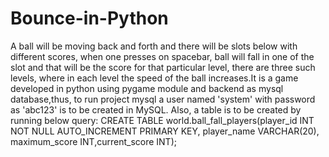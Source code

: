 # Bounce-in-Python
A ball will be moving back and forth and there will be slots below with different scores, when one presses on spacebar, ball will fall in one of the slot and that will be the score for that particular level, there are three such levels, where in each level the speed of the ball increases.It is a game developed in python using pygame module and backend as mysql database,thus, to run project mysql a user named 'system' with password as 'abc123' is to be created in MySQL. Also, a table is to be created by running below query: CREATE TABLE world.ball_fall_players(player_id INT NOT NULL AUTO_INCREMENT PRIMARY KEY, player_name VARCHAR(20), maximum_score INT,current_score INT);
